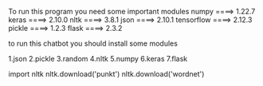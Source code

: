 To run this program you need some important modules
numpy ====> 1.22.7
keras ====> 2.10.0
nltk ====> 3.8.1
json  ====> 2.10.1
tensorflow ====> 2.12.3
pickle ====> 1.2.3
flask  ====> 2.3.2


to run this chatbot you should install some modules

1.json
2.pickle
3.random
4.nltk
5.numpy
6.keras
7.flask

import nltk
nltk.download('punkt')
nltk.download('wordnet')



